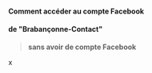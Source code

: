 #### Comment accéder au compte Facebook  
#### de "Brabançonne-Contact"

> **sans avoir de compte Facebook**

x

